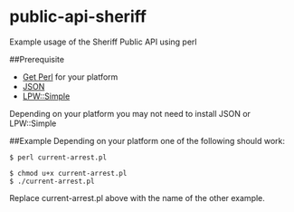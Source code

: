 # public-api-sheriff
Example usage of the Sheriff Public API using perl

##Prerequisite
  - [Get Perl](https://www.perl.org/get.html) for your platform
  - [JSON](http://search.cpan.org/~makamaka/JSON-2.90/lib/JSON.pm)
  - [LPW::Simple](http://search.cpan.org/dist/libwww-perl/lib/LWP/Simple.pm)

Depending on your platform you may not need to install JSON or LPW::Simple

##Example
Depending on your platform one of the following should work:

```
$ perl current-arrest.pl
```

```
$ chmod u+x current-arrest.pl
$ ./current-arrest.pl
```

Replace current-arrest.pl above with the name of the other example.